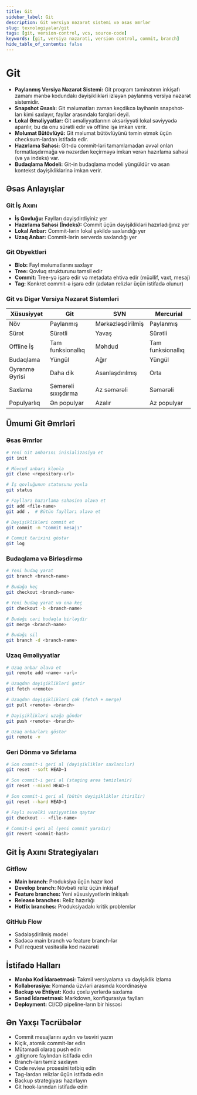 ```yaml
---
title: Git
sidebar_label: Git
description: Git versiya nəzarət sistemi və əsas əmrlər
slug: texnologiyalar/git
tags: [git, version-control, vcs, source-code]
keywords: [git, versiya nəzarəti, version control, commit, branch]
hide_table_of_contents: false
---
```


# Git

- **Paylanmış Versiya Nəzarət Sistemi:** Git proqram təminatının inkişafı zamanı mənbə kodundakı dəyişiklikləri izləyən paylanmış versiya nəzarət sistemidir.
- **Snapshot Əsaslı:** Git məlumatları zaman keçdikcə layihənin snapshot-ları kimi saxlayır, fayllar arasındakı fərqləri deyil.
- **Lokal Əməliyyatlar:** Git əməliyyatlarının əksəriyyəti lokal səviyyədə aparılır, bu da onu sürətli edir və offline işə imkan verir.
- **Məlumat Bütövlüyü:** Git məlumat bütövlüyünü təmin etmək üçün checksum-lardan istifadə edir.
- **Hazırlama Sahəsi:** Git-də commit-ləri tamamlamadan əvvəl onları formatlaşdırmağa və nəzərdən keçirməyə imkan verən hazırlama sahəsi (və ya indeks) var.
- **Budaqlama Modeli:** Git-in budaqlama modeli yüngüldür və asan kontekst dəyişikliklərinə imkan verir.

## Əsas Anlayışlar

### Git İş Axını

- **İş Qovluğu:** Faylları dəyişdirdiyiniz yer
- **Hazırlama Sahəsi (İndeks):** Commit üçün dəyişiklikləri hazırladığınız yer
- **Lokal Anbar:** Commit-lərin lokal şəkildə saxlandığı yer
- **Uzaq Anbar:** Commit-lərin serverdə saxlandığı yer

### Git Obyektləri

- **Blob:** Fayl məlumatlarını saxlayır
- **Tree:** Qovluq strukturunu təmsil edir
- **Commit:** Tree-yə işarə edir və metadata ehtiva edir (müəllif, vaxt, mesaj)
- **Tag:** Konkret commit-ə işarə edir (adətən relizlər üçün istifadə olunur)

### Git vs Digər Versiya Nəzarət Sistemləri

| Xüsusiyyət | Git | SVN | Mercurial |
|------------|-----|-----|-----------|
| Növ | Paylanmış | Mərkəzləşdirilmiş | Paylanmış |
| Sürət | Sürətli | Yavaş | Sürətli |
| Offline İş | Tam funksionallıq | Məhdud | Tam funksionallıq |
| Budaqlama | Yüngül | Ağır | Yüngül |
| Öyrənmə Əyrisi | Daha dik | Asanlaşdırılmış | Orta |
| Saxlama | Səmərəli sıxışdırma | Az səmərəli | Səmərəli |
| Populyarlıq | Ən populyar | Azalır | Az populyar |

## Ümumi Git Əmrləri

### Əsas Əmrlər

```bash
# Yeni Git anbarını inisializasiya et
git init

# Mövcud anbarı klonla
git clone <repository-url>

# İş qovluğunun statusunu yoxla
git status

# Faylları hazırlama sahəsinə əlavə et
git add <file-name>
git add .  # Bütün faylları əlavə et

# Dəyişiklikləri commit et
git commit -m "Commit mesajı"

# Commit tarixini göstər
git log
```

### Budaqlama və Birləşdirmə

```bash
# Yeni budaq yarat
git branch <branch-name>

# Budağa keç
git checkout <branch-name>

# Yeni budaq yarat və ona keç
git checkout -b <branch-name>

# Budağı cari budaqla birləşdir
git merge <branch-name>

# Budağı sil
git branch -d <branch-name>
```

### Uzaq Əməliyyatlar

```bash
# Uzaq anbar əlavə et
git remote add <name> <url>

# Uzaqdan dəyişiklikləri gətir
git fetch <remote>

# Uzaqdan dəyişiklikləri çək (fetch + merge)
git pull <remote> <branch>

# Dəyişiklikləri uzağa göndər
git push <remote> <branch>

# Uzaq anbarları göstər
git remote -v
```

### Geri Dönmə və Sıfırlama

```bash
# Son commit-i geri al (dəyişikliklər saxlanılır)
git reset --soft HEAD~1

# Son commit-i geri al (staging area təmizlənir)
git reset --mixed HEAD~1

# Son commit-i geri al (bütün dəyişikliklər itirilir)
git reset --hard HEAD~1

# Faylı əvvəlki vəziyyətinə qaytar
git checkout -- <file-name>

# Commit-i geri al (yeni commit yaradır)
git revert <commit-hash>
```

## Git İş Axını Strategiyaları

### Gitflow

- **Main branch:** Produksiya üçün hazır kod
- **Develop branch:** Növbəti reliz üçün inkişaf
- **Feature branches:** Yeni xüsusiyyətlərin inkişafı
- **Release branches:** Reliz hazırlığı
- **Hotfix branches:** Produksiyadakı kritik problemlər

### GitHub Flow

- Sadələşdirilmiş model
- Sadəcə main branch və feature branch-lər
- Pull request vasitəsilə kod nəzarəti

## İstifadə Halları

- **Mənbə Kod İdarəetməsi:** Təkmil versiyalama və dəyişiklik izləmə
- **Kollaborasiya:** Komanda üzvləri arasında koordinasiya
- **Backup və Ehtiyat:** Kodu çoxlu yerlərdə saxlama
- **Sənəd İdarəetməsi:** Markdown, konfiqurasiya faylları
- **Deployment:** CI/CD pipeline-ların bir hissəsi

## Ən Yaxşı Təcrübələr

- Commit mesajlarını aydın və təsviri yazın
- Kiçik, atomik commit-lər edin
- Mütəmadi olaraq push edin
- .gitignore faylından istifadə edin
- Branch-ları təmiz saxlayın
- Code review prosesini tətbiq edin
- Tag-lardan relizlər üçün istifadə edin
- Backup strategiyası hazırlayın
- Git hook-larından istifadə edin
